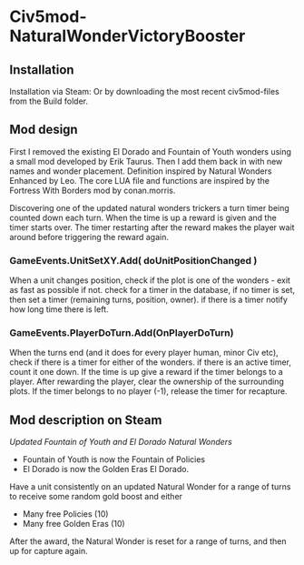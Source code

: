 # Civ5mod-NaturalWonderVictoryBooster

## Installation
Installation via Steam:
Or by downloading the most recent civ5mod-files from the Build folder.

## Mod design
First I removed the existing El Dorado and Fountain of Youth wonders using a small mod developed by Erik Taurus.
Then I add them back in with new names and wonder placement. Definition inspired by Natural Wonders Enhanced by Leo.
The core LUA file and functions are inspired by the Fortress With Borders mod by conan.morris.

Discovering one of the updated natural wonders trickers a turn timer being counted down each turn. When the time is up a reward is given and the timer starts over. 
The timer restarting after the reward makes the player wait around before triggering the reward again.

### GameEvents.UnitSetXY.Add( doUnitPositionChanged )
When a unit changes position, check if the plot is one of the wonders - exit as fast as possible if not.
check for a timer in the database, if no timer is set, then set a timer (remaining turns, position, owner).
if there is a timer notify how long time there is left.

### GameEvents.PlayerDoTurn.Add(OnPlayerDoTurn)
When the turns end (and it does for every player human, minor Civ etc), check if there is a timer for either of the wonders.
if there is an active timer, count it one down. If the time is up give a reward if the timer belongs to a player.
After rewarding the player, clear the ownership of the surrounding plots. 
If the timer belongs to no player (-1), release the timer for recapture.

## Mod description on Steam
*Updated Fountain of Youth and El Dorado Natural Wonders*
- Fountain of Youth is now the Fountain of Policies
- El Dorado is now the Golden Eras El Dorado.

Have a unit consistently on an updated Natural Wonder for a range of turns to receive some random gold boost and either
- Many free Policies (10)
- Many free Golden Eras (10)

After the award, the Natural Wonder is reset for a range of turns, and then up for capture again.
